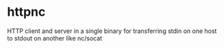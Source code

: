 # httpnc
HTTP client and server in a single binary for transferring stdin on one host to stdout on another like nc/socat
